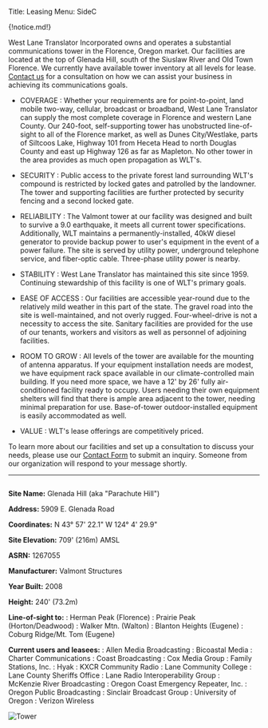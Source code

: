Title: Leasing
Menu: SideC

{!notice.md!}

West Lane Translator Incorporated owns and operates a substantial
communications tower in the Florence, Oregon market. Our facilities are
located at the top of Glenada Hill, south of the Siuslaw River and Old
Town Florence. We currently have available tower inventory at all levels
for lease. [Contact us]({filename}Contact.md) for a consultation on
how we can assist your business in achieving its communications goals.

* COVERAGE
: Whether your requirements are for point-to-point, land mobile two-way,
  cellular, broadcast or broadband, West Lane Translator can supply the
  most complete coverage in Florence and western Lane County. Our
  240-foot, self-supporting tower has unobstructed line-of-sight to all
  of the Florence market, as well as Dunes City/Westlake, parts of
  Siltcoos Lake, Highway 101 from Heceta Head to north Douglas County
  and east up Highway 126 as far as Mapleton.  No other tower in the
  area provides as much open propagation as WLT's.

* SECURITY
: Public access to the private forest land surrounding WLT's compound is
  restricted by locked gates and patrolled by the landowner. The tower
  and supporting facilities are further protected by security fencing
  and a second locked gate.

* RELIABILITY
: The Valmont tower at our facility was designed and built to survive
  a 9.0 earthquake, it meets all current tower specifications.
  Additionally, WLT maintains a permanently-installed, 40kW diesel
  generator to provide backup power to user's equipment in the event
  of a power failure. The site is served by utility power, underground
  telephone service, and fiber-optic cable. Three-phase utility power
  is nearby.

* STABILITY
: West Lane Translator has maintained this site since 1959. Continuing
  stewardship of this facility is one of WLT's primary goals.

* EASE OF ACCESS
: Our facilities are accessible year-round due to the relatively mild
  weather in this part of the state. The gravel road into the site is
  well-maintained, and not overly rugged. Four-wheel-drive is not a
  necessity to access the site. Sanitary facilities are provided for the
  use of our tenants, workers and visitors as well as personnel of
  adjoining facilities.

* ROOM TO GROW
: All levels of the tower are available for the mounting of antenna
  apparatus. If your equipment installation needs are modest, we have
  equipment rack space available in our climate-controlled main
  building. If you need more space, we have a 12' by 26' fully
  air-conditioned facility ready to occupy.  Users needing their own
  equipment shelters will find that there is ample area adjacent to
  the tower, needing minimal preparation for use. Base-of-tower
  outdoor-installed equipment is easily accommodated as well.

* VALUE
: WLT's lease offerings are competitively priced.

To learn more about our facilities and set up a consultation to discuss
your needs, please use our [Contact Form]({filename}Contact.md) to
submit an inquiry. Someone from our organization will respond to your
message shortly.

----

<div markdown style="overflow:auto;">

<div markdown style="float:left;margin-right:1em;">

**Site Name:** Glenada Hill (aka "Parachute Hill")

**Address:** 5909 E. Glenada Road

**Coordinates:** N 43° 57' 22.1" W 124° 4' 29.9"

**Site Elevation:** 709' (216m) AMSL

**ASRN:** 1267055

**Manufacturer:** Valmont Structures

**Year Built:** 2008

**Height:** 240' (73.2m)

**Line-of-sight to:**
: Herman Peak (Florence)
: Prairie Peak (Horton/Deadwood)
: Walker Mtn. (Walton)
: Blanton Heights (Eugene)
: Coburg Ridge/Mt. Tom (Eugene)

**Current users and leasees:**
: Allen Media Broadcasting
: Bicoastal Media
: Charter Communications
: Coast Broadcasting
: Cox Media Group
: Family Stations, Inc.
: Hyak
: KXCR Community Radio
: Lane Community College
: Lane County Sheriffs Office
: Lane Radio Interoperability Group
: McKenzie River Broadcasting
: Oregon Coast Emergency Repeater, Inc.
: Oregon Public Broadcasting
: Sinclair Broadcast Group
: University of Oregon
: Verizon Wireless

</div>

<div markdown>

![Tower]({static}/images/complete-tower-and-building-web.jpg)

</div>

</div>
